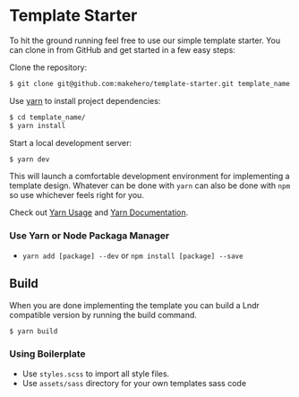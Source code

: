 # Template Starter

To hit the ground running feel free to use our simple template starter. You can clone in from GitHub and get started in a few easy steps:

Clone the repository:

```bash
$ git clone git@github.com:makehero/template-starter.git template_name
```

Use [yarn](https://yarnpkg.com) to install project dependencies:

```bash
$ cd template_name/
$ yarn install
```

Start a local development server:

```bash
$ yarn dev
```

This will launch a comfortable development environment for implementing a template design. Whatever can be done with `yarn` can also be done with `npm` so use whichever feels right for you.

Check out [Yarn Usage](https://yarnpkg.com/en/docs/usage) and [Yarn Documentation](https://yarnpkg.com/en/docs/cli).


### Use Yarn or Node Packaga Manager

- `yarn add [package] --dev` or `npm install [package] --save`


## Build

When you are done implementing the template you can build a Lndr compatible version by running the build command.

```bash
$ yarn build
```

### Using Boilerplate

- Use `styles.scss` to import all style files.
- Use `assets/sass` directory for your own templates sass code